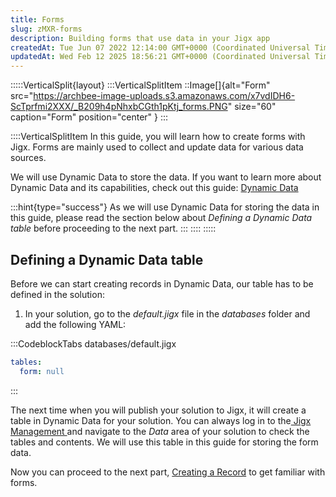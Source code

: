 ```yaml
---
title: Forms
slug: zMXR-forms
description: Building forms that use data in your Jigx app
createdAt: Tue Jun 07 2022 12:14:00 GMT+0000 (Coordinated Universal Time)
updatedAt: Wed Feb 12 2025 18:56:21 GMT+0000 (Coordinated Universal Time)
---
```


:::::VerticalSplit{layout}
:::VerticalSplitItem
::Image[]{alt="Form" src="https://archbee-image-uploads.s3.amazonaws.com/x7vdIDH6-ScTprfmi2XXX/_B209h4pNhxbCGth1pKtj_forms.PNG" size="60" caption="Form"  position="center" }
:::

::::VerticalSplitItem
In this guide, you will learn how to create forms with Jigx. Forms are mainly used to collect and update data for various data sources.

We will use Dynamic Data to store the data. If you want to learn more about Dynamic Data and its capabilities, check out this guide: [Dynamic Data](<./../../Data/Data Providers/Dynamic Data.md>)

:::hint{type="success"}
As we will use Dynamic Data for storing the data in this guide, please read the section below about *Defining a Dynamic Data table* before proceeding to the next part.
:::
::::
:::::

## Defining a Dynamic Data table

Before we can start creating records in Dynamic Data, our table has to be defined in the solution:

1. In your solution, go to the *default.jigx* file in the *databases* folder and add the following YAML:

:::CodeblockTabs
databases/default.jigx

```yaml
tables:
  form: null
```
:::

The next time when you will publish your solution to Jigx, it will create a table in Dynamic Data for your solution. You can always log in to the<a href="https://manage.jigx.com" target="_blank"> Jigx Management </a>and navigate to the *Data* area of your solution to check the tables and contents. We will use this table in this guide for storing the form data.

Now you can proceed to the next part, [Creating a Record](<./Forms/Creating a Record.md>) to get familiar with forms.

